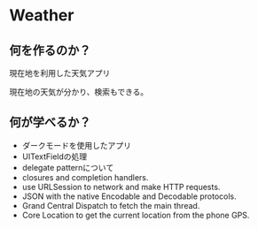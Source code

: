 # Weather

## 何を作るのか？

現在地を利用した天気アプリ

現在地の天気が分かり、検索もできる。

## 何が学べるか？

* ダークモードを使用したアプリ
 * UITextFieldの処理
 * delegate patternについて
 * closures and completion handlers.
 * use URLSession to network and make HTTP requests.
 * JSON with the native Encodable and Decodable protocols. 
 * Grand Central Dispatch to fetch the main thread.
 * Core Location to get the current location from the phone GPS. 
 
 


